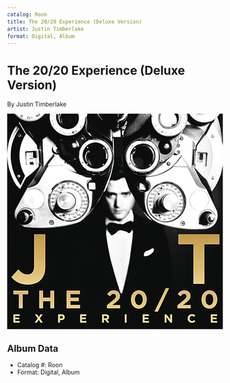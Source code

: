 ```yaml
---
catalog: Roon
title: The 20/20 Experience (Deluxe Version)
artist: Justin Timberlake
format: Digital, Album
---
```


# The 20/20 Experience (Deluxe Version)

By Justin Timberlake

![](../../assets/albumcovers/Justin_Timberlake-The_20-20_Experience_Deluxe_Version.png)

## Album Data

- Catalog #: Roon
- Format: Digital, Album

